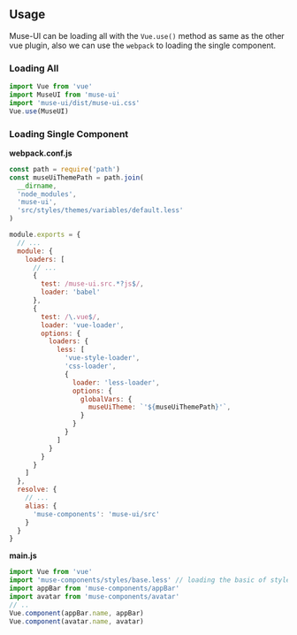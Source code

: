 ## Usage

Muse-UI can be loading all with the `Vue.use()` method as same as the other vue plugin, also we can use the `webpack` to loading the single component.

### Loading All

```javascript
import Vue from 'vue'
import MuseUI from 'muse-ui'
import 'muse-ui/dist/muse-ui.css'
Vue.use(MuseUI)
```


### Loading Single Component

**webpack.conf.js**

```javascript
const path = require('path')
const museUiThemePath = path.join(
  __dirname,
  'node_modules',
  'muse-ui',
  'src/styles/themes/variables/default.less'
)

module.exports = {
  // ...
  module: {
    loaders: [
      // ...
      {
        test: /muse-ui.src.*?js$/,
        loader: 'babel'
      },
      {
        test: /\.vue$/,
        loader: 'vue-loader',
        options: {
          loaders: {
            less: [
              'vue-style-loader',
              'css-loader',
              {
                loader: 'less-loader',
                options: {
                  globalVars: {
                    museUiTheme: `'${museUiThemePath}'`,
                  }
                }
              }
            ]
          }
        }
      }
    ]
  },
  resolve: {
    // ...
    alias: {
      'muse-components': 'muse-ui/src'
    }
  }
}
```

**main.js**

```javascript
import Vue from 'vue'
import 'muse-components/styles/base.less' // loading the basic of style
import appBar from 'muse-components/appBar'
import avatar from 'muse-components/avatar'
// ..
Vue.component(appBar.name, appBar)
Vue.component(avatar.name, avatar)
```

